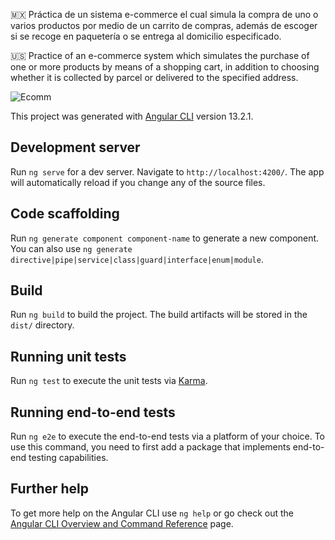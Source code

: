 🇲🇽 Práctica de un sistema e-commerce el cual simula la compra de uno o varios productos por medio de un carrito de compras, además de escoger si se recoge en paquetería o se entrega al domicilio especificado.

🇺🇸 Practice of an e-commerce system which simulates the purchase of one or more products by means of a shopping cart, in addition to choosing whether it is collected by parcel or delivered to the specified address.

![Ecomm](https://github.com/MauricioBarrueta/Sistema-E-Commerce/assets/60496232/ded048da-2521-485a-9538-0de33ff5e504)


This project was generated with [Angular CLI](https://github.com/angular/angular-cli) version 13.2.1.
## Development server

Run `ng serve` for a dev server. Navigate to `http://localhost:4200/`. The app will automatically reload if you change any of the source files.

## Code scaffolding

Run `ng generate component component-name` to generate a new component. You can also use `ng generate directive|pipe|service|class|guard|interface|enum|module`.

## Build

Run `ng build` to build the project. The build artifacts will be stored in the `dist/` directory.

## Running unit tests

Run `ng test` to execute the unit tests via [Karma](https://karma-runner.github.io).

## Running end-to-end tests

Run `ng e2e` to execute the end-to-end tests via a platform of your choice. To use this command, you need to first add a package that implements end-to-end testing capabilities.

## Further help

To get more help on the Angular CLI use `ng help` or go check out the [Angular CLI Overview and Command Reference](https://angular.io/cli) page.
